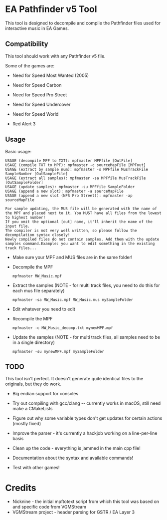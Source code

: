 # EA Pathfinder v5 Tool

This tool is designed to decompile and compile the Pathfinder files used for interactive music in EA Games.

## Compatibility

This tool should work with any Pathfinder v5 file.

Some of the games are:

- Need for Speed Most Wanted (2005)

- Need for Speed Carbon

- Need for Speed Pro Street

- Need for Speed Undercover

- Need for Speed World

- Red Alert 3

## Usage

Basic usage:

```
USAGE (decompile MPF to TXT): mpfmaster MPFfile [OutFile]
USAGE (compile TXT to MPF): mpfmaster -c sourceMapFile [MPFout]
USAGE (extract by sample num): mpfmaster -s MPFfile MusTrackFile SampleNumber [OutSampleFile]
USAGE (extract all samples): mpfmaster -sa MPFfile MusTrackFile [OutSampleFolder]
USAGE (update samples): mpfmaster -su MPFfile SampleFolder
USAGE (append a new slot): mpfmaster -a sourceMapFile
USAGE (append a new slot (NFS Pro Street)): mpfmaster -ap sourceMapFile

For sample updating, the MUS file will be generated with the name of the MPF and placed next to it. You MUST have all files from the lowest to highest number!
If you omit the optional [out] name, it'll inherit the name of the input file.
The compiler is not very well written, so please follow the decompilation syntax closely!
Newly compiled files do not contain samples. Add them with the update samples command.Example: you want to edit something in the existing track files...
```

- Make sure your MPF and MUS files are in the same folder!

- Decompile the MPF
  
  ```
  mpfmaster MW_Music.mpf
  ```

- Extract the samples (NOTE - for multi track files, you need to do this for each mus file separately)
  
  ```
  mpfmaster -sa MW_Music.mpf MW_Music.mus mySampleFolder
  ```

- Edit whatever you need to edit

- Recompile the MPF
  
  ```
  mpfmaster -c MW_Music_decomp.txt mynewMPF.mpf
  ```

- Update the samples (NOTE - for multi track files, all samples need to be in a single directory)
  
  ```
  mpfmaster -su mynewMPF.mpf mySampleFolder
  ```

## TODO

This tool isn't perfect. It doesn't generate quite identical files to the originals, but they do work.

- Big endian support for consoles

- Try out compiling with gcc/clang -- currently works in macOS, still need make a CMakeLists

- Figure out why some variable types don't get updates for certain actions (mostly fixed)

- Improve the parser - it's currently a hackjob working on a line-per-line basis

- Clean up the code - everything is jammed in the main cpp file!

- Documentation about the syntax and available commands!

- Test with other games!

# Credits

- Nicknine - the initial mpftotext script from which this tool was based on and specific code from VGMStream
- VGMStream project - header parsing for GSTR / EA Layer 3
